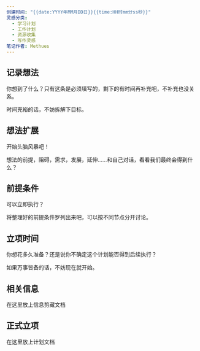 ```yaml
---
创建时间: "{{date:YYYY年MM月DD日}}{{time:HH时mm分ss秒}}"
灵感分类:
  - 学习计划
  - 工作计划
  - 资源收集
  - 写作灵感
笔记作者: Methues
---
```

## 记录想法

你想到了什么？只有这条是必须填写的，剩下的有时间再补充吧，不补充也没关系。

时间充裕的话，不妨拆解下目标。

## 想法扩展

开始头脑风暴吧！

想法的前提，阻碍，需求，发展，延伸……和自己对话，看看我们最终会得到什么？

## 前提条件

可以立即执行？

将整理好的前提条件罗列出来吧，可以按不同节点分开讨论。

## 立项时间

你想花多久准备？还是说你不确定这个计划能否得到后续执行？

如果万事皆备的话，不妨现在就开始。

## 相关信息

在这里放上信息剪藏文档

## 正式立项

在这里放上计划文档